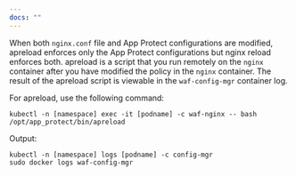 ```yaml
---
docs: ""
---
```


When both `nginx.conf` file and App Protect configurations are modified, apreload enforces only the App Protect configurations but nginx reload enforces both. apreload is a script that you run remotely on the `nginx` container after you have modified the policy in the `nginx` container.  The result of the apreload script is viewable in the `waf-config-mgr` container log.

For apreload, use the following command:
```shell
kubectl -n [namespace] exec -it [podname] -c waf-nginx -- bash /opt/app_protect/bin/apreload
```

Output:

```shell
kubectl -n [namespace] logs [podname] -c config-mgr
sudo docker logs waf-config-mgr
```